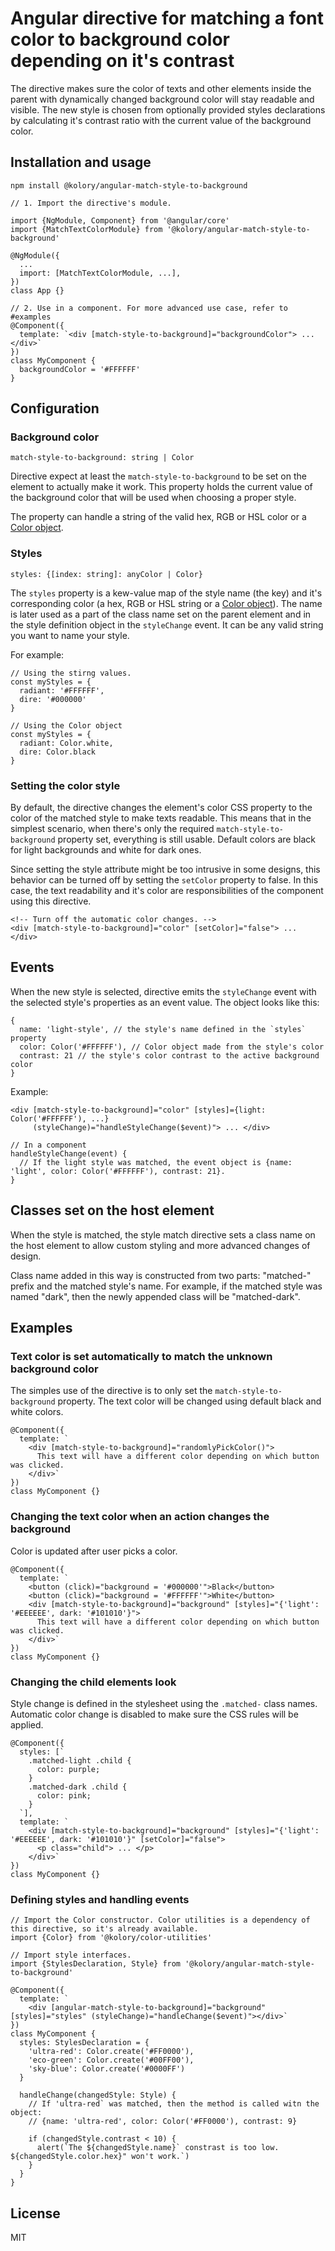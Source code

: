 # Angular directive for matching a font color to background color depending on it's contrast

The directive makes sure the color of texts and other elements inside the parent with dynamically changed
background color will stay readable and visible. The new style is chosen from optionally provided styles declarations
by calculating it's contrast ratio with the current value of the background color.

## Installation and usage

```
npm install @kolory/angular-match-style-to-background
```

```
// 1. Import the directive's module.

import {NgModule, Component} from '@angular/core'
import {MatchTextColorModule} from '@kolory/angular-match-style-to-background'

@NgModule({
  ...
  import: [MatchTextColorModule, ...],
})
class App {}

// 2. Use in a component. For more advanced use case, refer to #examples
@Component({
  template: `<div [match-style-to-background]="backgroundColor"> ... </div>`
})
class MyComponent {
  backgroundColor = '#FFFFFF'
}
```

## Configuration

### Background color

```
match-style-to-background: string | Color
```
Directive expect at least the `match-style-to-background` to be set on the element to actually make it work.
This property holds the current value of the background color that will be used when choosing a proper style.

The property can handle a string of the valid hex, RGB or HSL color or
a [Color object](https://github.com/kolory/color-utilities#color-object).

### Styles

```
styles: {[index: string]: anyColor | Color}
```

The `styles` property is a kew-value map of the style name (the key) and it's corresponding color (a hex, RGB
or HSL string or a [Color object](https://github.com/kolory/color-utilities#color-object)). The name is later
used as a part of the class name set on the parent element and in the style definition object in the `styleChange`
event. It can be any valid string you want to name your style.

For example:
```
// Using the stirng values.
const myStyles = {
  radiant: '#FFFFFF',
  dire: '#000000'
}

// Using the Color object
const myStyles = {
  radiant: Color.white,
  dire: Color.black
}
```

### Setting the color style

By default, the directive changes the element's color CSS property to the color of the matched style to make 
texts readable. This means that in the simplest scenario, when there's only the required `match-style-to-background`
property set, everything is still usable. Default colors are black for light backgrounds and white for dark ones.

Since setting the style attribute might be too intrusive in some designs, this behavior can be turned off
by setting the `setColor` property to false. In this case, the text readability and it's color are responsibilities
of the component using this directive.

```
<!-- Turn off the automatic color changes. -->
<div [match-style-to-background]="color" [setColor]="false"> ... </div>
```

## Events

When the new style is selected, directive emits the `styleChange` event with the selected style's properties as
an event value. The object looks like this:
```
{
  name: 'light-style', // the style's name defined in the `styles` property
  color: Color('#FFFFFF'), // Color object made from the style's color
  contrast: 21 // the style's color contrast to the active background color
}
```

Example:

```
<div [match-style-to-background]="color" [styles]={light: Color('#FFFFFF'), ...}
     (styleChange)="handleStyleChange($event)"> ... </div>
     
// In a component
handleStyleChange(event) {
  // If the light style was matched, the event object is {name: 'light', color: Color('#FFFFFF'), contrast: 21}.
}
```

## Classes set on the host element

When the style is matched, the style match directive sets a class name on the host element to allow custom
styling and more advanced changes of design.

Class name added in this way is constructed from two parts: "matched-" prefix and the matched style's name.
For example, if the matched style was named "dark", then the newly appended class will be "matched-dark".

## Examples

### Text color is set automatically to match the unknown background color

The simples use of the directive is to only set the `match-style-to-background` property. The text color will be
changed using default black and white colors.

```
@Component({
  template: `
    <div [match-style-to-background]="randomlyPickColor()">
      This text will have a different color depending on which button was clicked.
    </div>`
})
class MyComponent {}
```

### Changing the text color when an action changes the background

Color is updated after user picks a color.

```
@Component({
  template: `
    <button (click)="background = '#000000'">Black</button>
    <button (click)="background = '#FFFFFF'">White</button>
    <div [match-style-to-background]="background" [styles]="{'light': '#EEEEEE', dark: '#101010'}">
      This text will have a different color depending on which button was clicked.
    </div>`
})
class MyComponent {}
```

### Changing the child elements look

Style change is defined in the stylesheet using the `.matched-` class names. Automatic color change is disabled
to make sure the CSS rules will be applied.

```
@Component({
  styles: [`
    .matched-light .child {
      color: purple;
    }
    .matched-dark .child {
      color: pink;
    }
  `],
  template: `
    <div [match-style-to-background]="background" [styles]="{'light': '#EEEEEE', dark: '#101010'}" [setColor]="false">
      <p class="child"> ... </p>
    </div>`
})
class MyComponent {}
```

### Defining styles and handling events

```
// Import the Color constructor. Color utilities is a dependency of this directive, so it's already available.
import {Color} from '@kolory/color-utilities'

// Import style interfaces.
import {StylesDeclaration, Style} from '@kolory/angular-match-style-to-background'

@Component({
  template: `
    <div [angular-match-style-to-background]="background" [styles]="styles" (styleChange)="handleChange($event)"></div>`
})
class MyComponent {
  styles: StylesDeclaration = {
    'ultra-red': Color.create('#FF0000'),
    'eco-green': Color.create('#00FF00'),
    'sky-blue': Color.create('#0000FF')
  }
  
  handleChange(changedStyle: Style) {
    // If 'ultra-red` was matched, then the method is called witn the object:
    // {name: 'ultra-red', color: Color('#FF0000'), contrast: 9}
    
    if (changedStyle.contrast < 10) {
      alert(`The ${changedStyle.name}` constrast is too low. ${changedStyle.color.hex}" won't work.`)
    }
  }
}
```

## License
MIT
